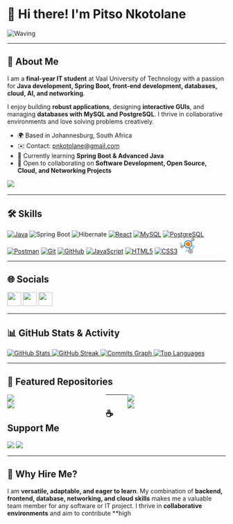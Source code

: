 # 👋 Hi there! I'm **Pitso Nkotolane**  
![Waving](https://user-images.githubusercontent.com/18350557/176309783-0785949b-9127-417c-8b55-ab5a4333674e.gif)

---

## 💼 About Me
I am a **final-year IT student** at Vaal University of Technology with a passion for **Java development, Spring Boot, front-end development, databases, cloud, AI, and networking**.  

I enjoy building **robust applications**, designing **interactive GUIs**, and managing **databases with MySQL and PostgreSQL**. I thrive in collaborative environments and love solving problems creatively.  

- 🌍 Based in Johannesburg, South Africa  
- ✉️ Contact: [pnkotolane@gmail.com](mailto:pnkotolane@gmail.com)  
- 🧠 Currently learning **Spring Boot & Advanced Java**  
- 🤝 Open to collaborating on **Software Development, Open Source, Cloud, and Networking Projects**  

<a href="https://www.github.com/Pitso4859" target="_blank" rel="noreferrer">
<img src="https://img.shields.io/github/followers/Pitso4859?logo=github&style=for-the-badge&color=3382ed&labelColor=000000" />
</a>

---

## 🛠️ Skills

<p align="left">
<a href="https://www.java.com/" target="_blank"><img src="https://raw.githubusercontent.com/danielcranney/readme-generator/main/public/icons/skills/java-colored.svg" width="36" height="36" alt="Java" /></a>
<img src="https://cdn.jsdelivr.net/gh/devicons/devicon/icons/spring/spring-original.svg" height="30" alt="Spring Boot" />
<img src="https://cdn.jsdelivr.net/gh/devicons/devicon/icons/hibernate/hibernate-original.svg" height="30" alt="Hibernate" />
<a href="https://reactjs.org/" target="_blank"><img src="https://raw.githubusercontent.com/danielcranney/readme-generator/main/public/icons/skills/react-colored.svg" width="36" height="36" alt="React" /></a>
<a href="https://www.mysql.com/" target="_blank"><img src="https://raw.githubusercontent.com/danielcranney/readme-generator/main/public/icons/skills/mysql-colored.svg" width="36" height="36" alt="MySQL" /></a>
<a href="https://www.postgresql.org/" target="_blank"><img src="https://raw.githubusercontent.com/danielcranney/readme-generator/main/public/icons/skills/postgresql-colored.svg" width="36" height="36" alt="PostgreSQL" /></a>
<a href="https://www.postman.com/" target="_blank"><img src="https://raw.githubusercontent.com/danielcranney/readme-generator/main/public/icons/skills/postman-colored.svg" width="36" height="36" alt="Postman" /></a>
<a href="https://git-scm.com/" target="_blank"><img src="https://raw.githubusercontent.com/danielcranney/readme-generator/main/public/icons/skills/git-colored.svg" width="36" height="36" alt="Git" /></a>
<a href="https://github.com/" target="_blank"><img src="https://raw.githubusercontent.com/danielcranney/readme-generator/main/public/icons/skills/github-colored.svg" width="36" height="36" alt="GitHub" /></a>
<a href="https://developer.mozilla.org/" target="_blank"><img src="https://raw.githubusercontent.com/danielcranney/readme-generator/main/public/icons/skills/javascript-colored.svg" width="36" height="36" alt="JavaScript" /></a>
<a href="https://developer.mozilla.org/" target="_blank"><img src="https://raw.githubusercontent.com/danielcranney/readme-generator/main/public/icons/skills/html5-colored.svg" width="36" height="36" alt="HTML5" /></a>
<a href="https://developer.mozilla.org/" target="_blank"><img src="https://raw.githubusercontent.com/danielcranney/readme-generator/main/public/icons/skills/css3-colored.svg" width="36" height="36" alt="CSS3" /></a>
<img src="https://raw.githubusercontent.com/devicons/devicon/master/icons/networkx/networkx-original.svg" width="36" height="36" alt="Networking" />
</p>

---

## 🌐 Socials

<p align="left">
<a href="https://www.linkedin.com/in/pitso-gintos-nkotolane-977297231/" target="_blank"><img src="https://raw.githubusercontent.com/danielcranney/readme-generator/main/public/icons/socials/linkedin.svg" width="32" height="32" /></a>
<a href="https://www.github.com/pitsonkotolane" target="_blank"><img src="https://raw.githubusercontent.com/danielcranney/readme-generator/main/public/icons/socials/github.svg" width="32" height="32" /></a>
<a href="mailto:pnkotolane@gmail.com" target="_blank"><img src="https://raw.githubusercontent.com/danielcranney/readme-generator/main/public/icons/socials/gmail.svg" width="32" height="32" /></a>
</p>

---

## 📊 GitHub Stats & Activity

<a href="https://github.com/Pitso4859">
<img src="https://github-readme-stats.vercel.app/api?username=Pitso4859&show_icons=true&count_private=true&title_color=3382ed&text_color=ffffff&icon_color=3382ed&bg_color=000000&hide_border=true" alt="GitHub Stats" />
</a>

<a href="https://github.com/Pitso4859">
<img src="https://github-readme-streak-stats.herokuapp.com/?user=Pitso4859&stroke=ffffff&background=000000&ring=3382ed&fire=3382ed&currStreakNum=ffffff&currStreakLabel=3382ed&sideNums=ffffff&sideLabels=ffffff&dates=ffffff&hide_border=true" alt="GitHub Streak" />
</a>

<a href="https://github.com/Pitso4859">
<img src="https://github-readme-activity-graph.cyclic.app/graph?username=Pitso4859&bg_color=000000&color=ffffff&line=3382ed&point=ffffff&area_color=000000&area=true&hide_border=true&custom_title=GitHub%20Commits%20Graph" alt="Commits Graph" />
</a>

<a href="https://github.com/Pitso4859">
<img src="https://github-readme-stats.vercel.app/api/top-langs/?username=Pitso4859&langs_count=10&title_color=3382ed&text_color=ffffff&icon_color=3382ed&bg_color=000000&hide_border=true&locale=en&custom_title=Top%20Languages" alt="Top Languages" />
</a>

---

## 📌 Featured Repositories

<div width="100%" align="center">
<a href="https://github.com/Pitso4859/private-school-management" align="left"><img align="left" width="45%" src="https://github-readme-stats.vercel.app/api/pin/?username=pitsonkotolane&repo=private-school-management&title_color=3382ed&text_color=ffffff&icon_color=3382ed&bg_color=000000&hide_border=true" /></a>
<a href="https://github.com/Pitso4859/gaming-competition-system" align="right"><img align="right" width="45%" src="https://github-readme-stats.vercel.app/api/pin/?username=pitsonkotolane&repo=gaming-competition-system&title_color=3382ed&text_color=ffffff&icon_color=3382ed&bg_color=000000&hide_border=true" /></a>
</div>

<div width="100%" align="center">
<a href="https://github.com/Pitso4859/product-sales-system" align="left"><img align="left" width="45%" src="https://github-readme-stats.vercel.app/api/pin/?username=pitsonkotolane&repo=product-sales-system&title_color=3382ed&text_color=ffffff&icon_color=3382ed&bg_color=000000&hide_border=true" /></a>
<a href="https://github.com/Pitso4859/portfolio" align="right"><img align="right" width="45%" src="https://github-readme-stats.vercel.app/api/pin/?username=pitsonkotolane&repo=portfolio&title_color=3382ed&text_color=ffffff&icon_color=3382ed&bg_color=000000&hide_border=true" /></a>
</div>

---

## ☕ Support Me

<p>
<a href="https://www.buymeacoffee.com/pitsonkotolane"><img src="https://cdn.buymeacoffee.com/buttons/v2/default-yellow.png" width="150" /></a>
<a href="https://www.ko-fi.com/pitsonkotolane"><img src="https://storage.ko-fi.com/cdn/kofi2.png?v=3" width="150" /></a>
</p>

---

## 🌟 Why Hire Me?

I am **versatile, adaptable, and eager to learn**. My combination of **backend, frontend, database, networking, and cloud skills** makes me a valuable team member for any software or IT project. I thrive in **collaborative environments** and aim to contribute **high
